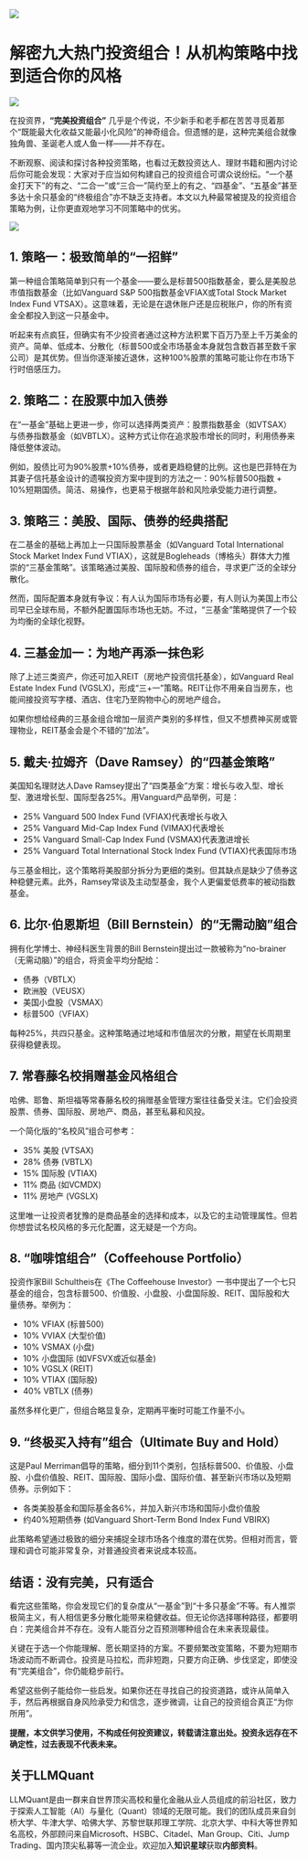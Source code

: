 ![](https://fastly.jsdelivr.net/gh/bucketio/img11@main/2024/10/21/1729466068183-23134fce-3131-4262-b18c-f378d71af4f6.gif)
# 解密九大热门投资组合！从机构策略中找到适合你的风格

![](https://fastly.jsdelivr.net/gh/bucketio/img9@main/2024/10/20/1729465031968-b3c8959e-1d37-4b8a-91b1-b0b0dfe25143.png)

在投资界，**“完美投资组合”** 几乎是个传说，不少新手和老手都在苦苦寻觅着那个“既能最大化收益又能最小化风险”的神奇组合。但遗憾的是，这种完美组合就像独角兽、圣诞老人或人鱼一样——并不存在。

不断观察、阅读和探讨各种投资策略，也看过无数投资达人、理财书籍和圈内讨论后你可能会发现：大家对于应当如何构建自己的投资组合可谓众说纷纭。“一个基金打天下”的有之、“二合一”或“三合一”简约至上的有之、“四基金”、“五基金”甚至多达十余只基金的“终极组合”亦不缺乏支持者。本文以九种最常被提及的投资组合策略为例，让你更直观地学习不同策略中的优劣。


![](https://fastly.jsdelivr.net/gh/bucketio/img3@main/2024/12/14/1734217048552-0fe77ac6-45a6-4c47-9495-f04972ba7b15.png)



## 1. 策略一：极致简单的“一招鲜”

第一种组合策略简单到只有一个基金——要么是标普500指数基金，要么是美股总市值指数基金（比如Vanguard S&P 500指数基金VFIAX或Total Stock Market Index Fund VTSAX）。这意味着，无论是在退休账户还是应税账户，你的所有资金全都投入到这一只基金中。

听起来有点疯狂，但确实有不少投资者通过这种方法积累下百万乃至上千万美金的资产。简单、低成本、分散化（标普500或全市场基金本身就包含数百甚至数千家公司）是其优势。但当你逐渐接近退休，这种100%股票的策略可能让你在市场下行时倍感压力。

## 2. 策略二：在股票中加入债券

在“一基金”基础上更进一步，你可以选择两类资产：股票指数基金（如VTSAX）与债券指数基金（如VBTLX）。这种方式让你在追求股市增长的同时，利用债券来降低整体波动。

例如，股债比可为90%股票+10%债券，或者更趋稳健的比例。这也是巴菲特在为其妻子信托基金设计的遗嘱投资方案中提到的方法之一：90%标普500指数 + 10%短期国债。简洁、易操作，也更易于根据年龄和风险承受能力进行调整。

## 3. 策略三：美股、国际、债券的经典搭配

在二基金的基础上再加上一只国际股票基金（如Vanguard Total International Stock Market Index Fund VTIAX），这就是Bogleheads（博格头）群体大力推崇的“三基金策略”。该策略通过美股、国际股和债券的组合，寻求更广泛的全球分散化。

然而，国际配置本身就有争议：有人认为国际市场有必要，有人则认为美国上市公司早已全球布局，不额外配置国际市场也无妨。不过，“三基金”策略提供了一个较为均衡的全球化视野。

## 4. 三基金加一：为地产再添一抹色彩

除了上述三类资产，你还可加入REIT（房地产投资信托基金），如Vanguard Real Estate Index Fund (VGSLX)，形成“三+一”策略。REIT让你不用亲自当房东，也能间接投资写字楼、酒店、住宅乃至购物中心的房地产组合。

如果你想给经典的三基金组合增加一层资产类别的多样性，但又不想费神买房或管理物业，REIT基金会是个不错的“加法”。

## 5. 戴夫·拉姆齐（Dave Ramsey）的“四基金策略”

美国知名理财达人Dave Ramsey提出了“四类基金”方案：增长与收入型、增长型、激进增长型、国际型各25%。用Vanguard产品举例，可是：
- 25% Vanguard 500 Index Fund (VFIAX)代表增长与收入
- 25% Vanguard Mid-Cap Index Fund (VIMAX)代表增长
- 25% Vanguard Small-Cap Index Fund (VSMAX)代表激进增长
- 25% Vanguard Total International Stock Index Fund (VTIAX)代表国际市场

与三基金相比，这个策略将美股部分拆分为更细的类别。但其缺点是缺少了债券这种稳健元素。此外，Ramsey常谈及主动型基金，我个人更偏爱低费率的被动指数基金。

## 6. 比尔·伯恩斯坦（Bill Bernstein）的“无需动脑”组合

拥有化学博士、神经科医生背景的Bill Bernstein提出过一款被称为“no-brainer（无需动脑）”的组合，将资金平均分配给：
- 债券（VBTLX）
- 欧洲股（VEUSX）
- 美国小盘股（VSMAX）
- 标普500（VFIAX）

每种25%，共四只基金。这种策略通过地域和市值层次的分散，期望在长周期里获得稳健表现。

## 7. 常春藤名校捐赠基金风格组合

哈佛、耶鲁、斯坦福等常春藤名校的捐赠基金管理方案往往备受关注。它们会投资股票、债券、国际股、房地产、商品，甚至私募和风投。

一个简化版的“名校风”组合可参考：
- 35% 美股 (VTSAX)
- 28% 债券 (VBTLX)
- 15% 国际股 (VTIAX)
- 11% 商品 (如VCMDX)
- 11% 房地产 (VGSLX)

这里唯一让投资者犹豫的是商品基金的选择和成本，以及它的主动管理属性。但若你想尝试名校风格的多元化配置，这无疑是一个方向。

## 8. “咖啡馆组合”（Coffeehouse Portfolio）

投资作家Bill Schultheis在《The Coffeehouse Investor》一书中提出了一个七只基金的组合，包含标普500、价值股、小盘股、小盘国际股、REIT、国际股和大量债券。举例为：
- 10% VFIAX (标普500)
- 10% VVIAX (大型价值)
- 10% VSMAX (小盘)
- 10% 小盘国际 (如VFSVX或近似基金)
- 10% VGSLX (REIT)
- 10% VTIAX (国际股)
- 40% VBTLX (债券)

虽然多样化更广，但组合略显复杂，定期再平衡时可能工作量不小。

## 9. “终极买入持有”组合（Ultimate Buy and Hold）

这是Paul Merriman倡导的策略，细分到11个类别，包括标普500、价值股、小盘股、小盘价值股、REIT、国际股、国际小盘、国际价值、甚至新兴市场以及短期债券。示例如下：
- 各类美股基金和国际基金各6%，并加入新兴市场和国际小盘价值股
- 约40%短期债券 (如Vanguard Short-Term Bond Index Fund VBIRX)

此策略希望通过极致的细分来捕捉全球市场各个维度的潜在优势。但相对而言，管理和调仓可能非常复杂，对普通投资者来说成本较高。

## 结语：没有完美，只有适合

看完这些策略，你会发现它们的复杂度从“一基金”到“十多只基金”不等。有人推崇极简主义，有人相信更多分散化能带来稳健收益。但无论你选择哪种路径，都要明白：完美组合并不存在。没有人能百分之百预测哪种组合在未来表现最佳。

关键在于选一个你能理解、愿长期坚持的方案。不要频繁改变策略，不要为短期市场波动而不断调仓。投资是马拉松，而非短跑，只要方向正确、步伐坚定，即使没有“完美组合”，你仍能稳步前行。

希望这些例子能给你一些启发。如果你还在寻找自己的投资道路，或许从简单入手，然后再根据自身风险承受力和信念，逐步微调，让自己的投资组合真正“为你所用”。


**提醒，本文供学习使用，不构成任何投资建议，转载请注意出处。投资永远存在不确定性，过去表现不代表未来。**





## 关于LLMQuant

LLMQuant是由一群来自世界顶尖高校和量化金融从业人员组成的前沿社区，致力于探索人工智能（AI）与量化（Quant）领域的无限可能。我们的团队成员来自剑桥大学、牛津大学、哈佛大学、苏黎世联邦理工学院、北京大学、中科大等世界知名高校，外部顾问来自Microsoft、HSBC、Citadel、Man Group、Citi、Jump Trading、国内顶尖私募等一流企业。欢迎加入**知识星球**获取**内部资料**。


